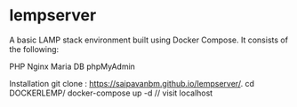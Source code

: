 # lempserver

A basic LAMP stack environment built using Docker Compose. It consists of the following:

PHP
Nginx
Maria DB
phpMyAdmin

Installation
git clone : https://saipavanbm.github.io/lempserver/.
cd DOCKERLEMP/
docker-compose up -d
// visit localhost
